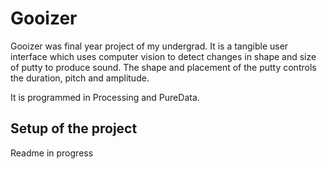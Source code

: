 # Gooizer
Gooizer was final year project of my undergrad. It is a tangible user interface which uses computer vision to detect changes in shape and size of putty to produce sound. The shape and placement of the putty controls the duration, pitch and amplitude.

It is programmed in Processing and PureData.

## Setup of the project
Readme in progress

